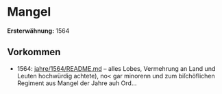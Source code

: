 # Mangel

**Ersterwähnung:** 1564

## Vorkommen
- 1564: [jahre/1564/README.md](../jahre/1564/README.md) – alles Lobes, Vermehrung an Land
und Leuten hochwürdig achtete), no< gar minorenn und
zum biſchöflichen Regiment aus Mangel der Jahre auh
Ord...
